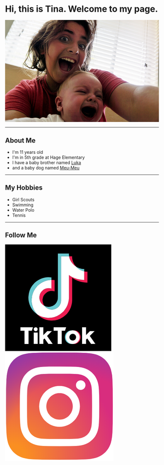 # Hi, this is Tina. Welcome to my page.

![](images/Tina2.PNG)

*****

## About Me
- I'm 11 years old
- I'm in 5th grade at Hage Elementary
- I have a baby brother named [Luka](images/Tina.PNG)
- and a baby dog named [Meu-Meu](images/meumeu.PNG)

*****

## My Hobbies
- Girl Scouts
- Swimming
- Water Polo
- Tennis

*****

## Follow Me
[![](images/tiktok.PNG)](https://www.tiktok.com/@blahblah)
[![](images/instagram.PNG)](https://www.instagram.com/tina.davitiani/)
